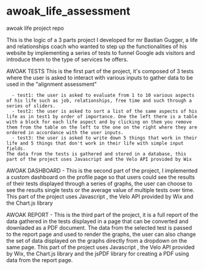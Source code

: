 # awoak_life_assessment
awoak life project repo

  This is the logic of a 3 parts project I developed for mr Bastian Gugger, a life and relationships coach who wanted to step up the functionalities of his website by implementing a series of tests to funnel Google ads visitors and introduce them to the type of services he offers.

  AWOAK TESTS
    This is the first part of the project, it's composed of 3 tests where the user is asked to interact with various inputs to gather data to be used in the "alignment assessment"
    
      - test1: the user is asked to evaluate from 1 to 10 various aspects of his life such as job, relationships, free time and such through a series of sliders.
      - test2: the user is asked to sort a list of the same aspects of his life as in test1 by order of importance. One the left there is a table with a block for each life aspect and by clicking on them you remove them from the table on the left to the one on the right where they are ordered in accordance with the user inputs.
      - test3: the user is asked to write down 5 things that work in their life and 5 things that don't work in their life with simple input fields.
    The data from the tests is gathered and stored in a database, this part of the project uses Javascript and the Velo API provided by Wix

  AWOAK DASHBOARD
    -  This is the second part of the project, I implemented a custom dashboard on the profile page so that users could see the results of their tests displayed through a series of graphs, the user can choose to see the results single tests or the average value of multiple tests over time.
    This part of the project uses Javascript , the Velo API provided by Wix and the Chart.js library

  AWOAK REPORT
    - This is the third part of the project, it is a full report of the data gathered in the tests displayed in a page that can be converted and downladed as a PDF document.
    The data from the selected test is passed to the report page and used to render the graphs, the user can also change the set of data displayed on the graphs directly from a dropdown on the same page.
    This part of the project uses Javascript , the Velo API provided by Wix, the Chart.js library and the jsPDF library for creating a PDF using data from the report page.
